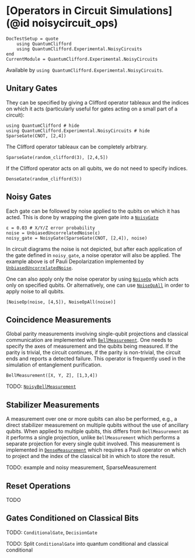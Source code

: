 # [Operators in Circuit Simulations](@id noisycircuit_ops)

```@meta
DocTestSetup = quote
    using QuantumClifford
    using QuantumClifford.Experimental.NoisyCircuits
end
CurrentModule = QuantumClifford.Experimental.NoisyCircuits
```

Available by `using QuantumClifford.Experimental.NoisyCircuits`.

## Unitary Gates

They can be specified by giving a Clifford operator tableaux and the indices on which it acts
(particularly useful for gates acting on a small part of a circuit):

```@example 1
using QuantumClifford # hide
using QuantumClifford.Experimental.NoisyCircuits # hide
SparseGate(CNOT, [2,4])
```

The Clifford operator tableaux can be completely arbitrary.
```@example 1
SparseGate(random_clifford(3), [2,4,5])
```

If the Clifford operator acts on all qubits, we do not need to specify indices.
```@example 1
DenseGate(random_clifford(5))
```

## Noisy Gates

Each gate can be followed by noise applied to the qubits on which it has acted.
This is done by wrapping the given gate into a [`NoisyGate`](@ref)

```@example 1
ε = 0.03 # X/Y/Z error probability
noise = UnbiasedUncorrelatedNoise(ε)
noisy_gate = NoisyGate(SparseGate(CNOT, [2,4]), noise)
```

In circuit diagrams the noise is not depicted, but after each application of the gate defined in `noisy_gate`, a noise operator will also be applied. The example above is of Pauli Depolarization implemented by [`UnbiasedUncorrelatedNoise`](@ref).

One can also apply only the noise operator by using [`NoiseOp`](@ref) which acts only on specified qubits. Or alternatively, one can use [`NoiseOpAll`](@ref) in order to apply noise to all qubits.

```@example 1
[NoiseOp(noise, [4,5]), NoiseOpAll(noise)]
```

## Coincidence Measurements

Global parity measurements involving single-qubit projections and classical communication are implemented with [`BellMeasurement`](@ref). One needs to specify the axes of measurement and the qubits being measured. If the parity is trivial, the circuit continues, if the parity is non-trivial, the circuit ends and reports a detected failure.
This operator is frequently used in the simulation of entanglement purification.

```@example 1
BellMeasurement([X, Y, Z], [1,3,4])
```

TODO: [`NoisyBellMeasurement`](@ref)

## Stabilizer Measurements

A measurement over one or more qubits can also be performed, e.g., a direct stabilizer measurement on multiple qubits without the use of ancillary qubits. When applied to multiple qubits, this differs from `BellMeasurement` as it performs a single projection, unlike `BellMeasurement` which performs a separate projection for every single qubit involved. This measurement is implemented in [`DenseMeasurement`](@ref) which requires a Pauli operator on which to project and the index of the classical bit in which to store the result.

TODO: example and noisy measurement, SparseMeasurement

## Reset Operations

TODO

## Gates Conditioned on Classical Bits

ΤODO: `ConditionalGate`, `DecisionGate`

TODO: Split `ConditionalGate` into quantum conditional and classical conditional